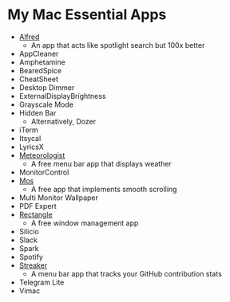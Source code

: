 # My Mac Essential Apps

- [Alfred](https://www.alfredapp.com/)
    - An app that acts like spotlight search but 100x better
- AppCleaner
- Amphetamine
- BearedSpice
- CheatSheet
- Desktop Dimmer
- ExternalDisplayBrightness
- Grayscale Mode
- Hidden Bar
    - Alternatively, Dozer
- iTerm
- Itsycal
- LyricsX
- [Meteorologist](https://heat-meteo.sourceforge.io/)
    - A free menu bar app that displays weather
- MonitorControl
- [Mos](https://github.com/Caldis/Mos)
    - A free app that implements smooth scrolling
- Multi Monitor Wallpaper
- PDF Expert
- [Rectangle](https://github.com/rxhanson/Rectangle)
    - A free window management app
- Silicio
- Slack
- Spark
- Spotify
- [Streaker](https://github.com/jamieweavis/streaker#readme)
    - A menu bar app that tracks your GitHub contribution stats
- Telegram Lite
- Vimac

